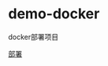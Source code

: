 # demo-docker
docker部署项目


[部署](https://dashboard.heroku.com/new?template=https://github.com/yuxinghui1024/demo-docker)
